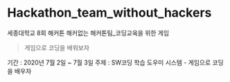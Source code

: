 # Hackathon_team_without_hackers
세종대학교 8회 해커톤 해커없는 해커톤팀_코딩교육을 위한 게임
> 게임으로 코딩을 배워보자

기간 : 2020년 7월 2일 ~ 7월 3일
주제 : SW코딩 학습 도우미 시스템 - 게임으로 코딩을 배우자
